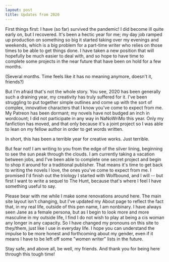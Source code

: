 ```yaml
---
layout: post
title: Updates from 2020
---
```


First things first: I have (so far) survived the pandemic! I did become ill quite early on, but I recovered. It's been a hectic year for me; my day job ramped up production on something so big it started taking over my evenings and weekends, which is a big problem for a part-time writer who relies on those times to be able to get things done. I have taken a new position that will hopefully be much easier to deal with, and so hope to have time to complete some projects in the near future that have been on hold for a few months.

(Several months. Time feels like it has no meaning anymore, doesn't it, friends?)

But I'm afraid that's not the whole story. You see, 2020 has been generally such a draining year, my creativity has truly suffered for it. I've been struggling to put together simple outlines and come up with the sort of complex, innovative characters that I know you've come to expect from me. My Patreon has been dormant; my novels have not budged an inch in wordcount; I did not participate in any way in NaNoWriMo this year. Only my fanfiction has moved, and that only because it's a joint project so I was able to lean on my fellow author in order to get words written.

In short, this has been a terrible year for creative works. Just terrible.

But fear not! I am writing to you from the edge of the silver lining, beginning to see the sun peak through the clouds. I am currently taking a vacation between jobs, and I've been able to complete one secret project and begin to shop it around for a traditional publisher. That means it's time to get back to writing the novels I love, the ones you've come to expect from me. I promised I'd finish out the triology I started with Wolfbound, and I will -- but first I want to write a sequel to The Hunt, because that's where I feel I have something useful to say.

Please bear with me while I make some renovations around here. The main site layout isn't changing, but I've updated my About page to reflect the fact that, in my real life, outside of this pen name, I am nonbinary. I have always seen Jane as a female persona, but as I begin to look more and more masculine in my outside life, I find I do not wish to play at being a cis woman any longer in any capacity. So I have changed my pronouns on this site to they/them, just like I use in everyday life. I hope you can understand the impulse to be more honest and forthcoming about my gender, even if it means I have to be left off some "women writer" lists in the future.

Stay safe, and above all, be well, my friends. And thank you for being here through this tough time! 
